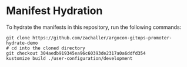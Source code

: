 # Manifest Hydration

To hydrate the manifests in this repository, run the following commands:

```shell
git clone https://github.com/zachaller/argocon-gitops-promoter-hydrate-demo
# cd into the cloned directory
git checkout 304aedb919345ea96c60393de2317a0a6ddfd354
kustomize build ./user-configuration/development
```
